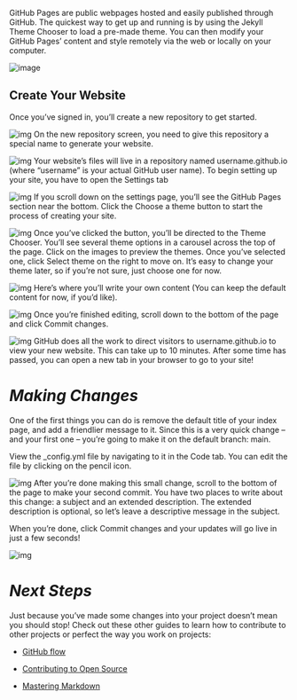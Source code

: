 GitHub Pages are public webpages hosted and easily published through GitHub. The quickest way to get up and running is by using the Jekyll Theme Chooser to load a pre-made theme. You can then modify your GitHub Pages’ content and style remotely via the web or locally on your computer.

![image](https://guides.github.com/features/pages/pages-home-page.png)

## Create Your Website

Once you’ve signed in, you’ll create a new repository to get started.

![img](https://guides.github.com/features/pages/create-new-repo-button.png)
On the new repository screen, you need to give this repository a special name to generate your website.

![img](https://guides.github.com/features/pages/create-new-repo-screen.png)
Your website’s files will live in a repository named username.github.io (where “username” is your actual GitHub user name). To begin setting up your site, you have to open the Settings tab

![img](https://guides.github.com/features/pages/repo-settings.png)
If you scroll down on the settings page, you’ll see the GitHub Pages section near the bottom. Click the Choose a theme button to start the process of creating your site.

![img](https://guides.github.com/features/pages/launch-theme-chooser.png)
Once you’ve clicked the button, you’ll be directed to the Theme Chooser. You’ll see several theme options in a carousel across the top of the page. Click on the images to preview the themes. Once you’ve selected one, click Select theme on the right to move on. It’s easy to change your theme later, so if you’re not sure, just choose one for now.

![img](https://guides.github.com/features/pages/theme-chooser.png)
Here’s where you’ll write your own content (You can keep the default content for now, if you’d like).

![img](https://guides.github.com/features/pages/code-editor.png)
Once you’re finished editing, scroll down to the bottom of the page and click Commit changes.

![img](https://guides.github.com/features/pages/commit-edits.png)
GitHub does all the work to direct visitors to username.github.io to view your new website. This can take up to 10 minutes. After some time has passed, you can open a new tab in your browser to go to your site!


# *Making Changes*
One of the first things you can do is remove the default title of your index page, and add a friendlier message to it. Since this is a very quick change – and your first one – you’re going to make it on the default branch: main.

View the _config.yml file by navigating to it in the Code tab. You can edit the file by clicking on the pencil icon.

![img](https://guides.github.com/features/pages/edit-file.png)
After you’re done making this small change, scroll to the bottom of the page to make your second commit. You have two places to write about this change: a subject and an extended description. The extended description is optional, so let’s leave a descriptive message in the subject.

When you’re done, click Commit changes and your updates will go live in just a few seconds!

![img](https://guides.github.com/features/pages/commit-messages-matter.png)

# *Next Steps*
Just because you’ve made some changes into your project doesn’t mean you should stop! Check out these other guides to learn how to contribute to other projects or perfect the way you work on projects:

* [GitHub flow](https://guides.github.com/introduction/flow/)

* [Contributing to Open Source](https://opensource.guide/how-to-contribute/)

* [Mastering Markdown](https://guides.github.com/features/mastering-markdown/)
